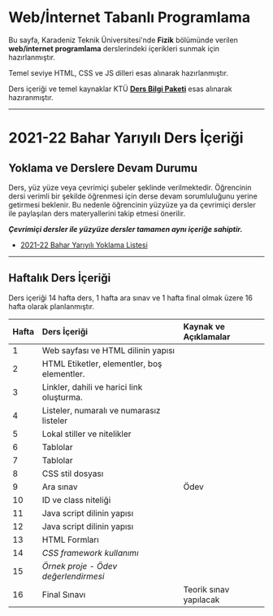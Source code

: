 # Web/İnternet Tabanlı Programlama


Bu sayfa, Karadeniz Teknik Üniversitesi'nde **Fizik** bölümünde verilen **web/internet programlama** derslerindeki içerikleri sunmak için hazırlanmıştır.

Temel seviye HTML, CSS ve JS dilleri esas alınarak hazırlanmıştır.

Ders içeriği ve temel kaynaklar KTÜ [**Ders Bilgi Paketi**][bilgi-paketi] esas alınarak hazıranmıştır.

---

# 2021-22 Bahar Yarıyılı Ders İçeriği

## Yoklama ve Derslere Devam Durumu
Ders, yüz yüze veya çevrimiçi şubeler şeklinde verilmektedir. Öğrencinin dersi verimli bir şekilde öğrenmesi için derse devam sorumluluğunu yerine getirmesi beklenir. Bu nedenle öğrencinin yüzyüze ya da çevrimiçi dersler ile paylaşılan ders materyallerini takip etmesi önerilir. 

**_Çevrimiçi dersler ile yüzyüze dersler tamamen aynı içeriğe sahiptir._**

* [2021-22 Bahar Yarıyılı Yoklama Listesi][yoklama]

---

## Haftalık Ders İçeriği
Ders içeriği 14 hafta ders, 1 hafta ara sınav ve 1 hafta final olmak üzere 16 hafta olarak planlanmıştır.

| Hafta | Ders İçeriği                                                  | Kaynak ve Açıklamalar   |
| :-- | :--                                                  | :--    |
| 1     | Web sayfası ve HTML dilinin yapısı   |  |
| 2     | HTML Etiketler, elementler, boş elementler.       |  |
| 3     | Linkler, dahili ve harici link oluşturma.         |  |
| 4     | Listeler, numaralı ve numarasız listeler   |   |
| 5     | Lokal stiller ve nitelikler   |   |
| 6     | Tablolar                     |  |
| 7     | Tablolar      |   |
| 8     | CSS stil dosyası    |  |
| 9     | Ara sınav                                                     | Ödev  |
| 10    | ID ve class niteliği     |  |
| 11    | Java script dilinin yapısı  | |
| 12    | Java script dilinin yapısı |   |
| 13    | HTML Formları     |   |
| 14    | _CSS framework kullanımı_   |   |
| 15    | _Örnek proje - Ödev değerlendirmesi_  |   |
| 16    | Final Sınavı                                                  | Teorik sınav yapılacak  |


[bilgi-paketi]: http://www.katalog.ktu.edu.tr/DersBilgiPaketi/course.aspx?pid=14&lang=1&dbid=566282
[yoklama]: #